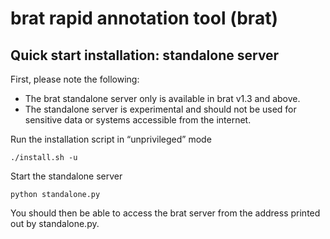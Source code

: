 # brat rapid annotation tool (brat) #

## Quick start installation: standalone server ##

First, please note the following:

- The brat standalone server only is available in brat v1.3 and above.
- The standalone server is experimental and should not be used for sensitive data or systems accessible from the internet.


Run the installation script in “unprivileged” mode

    ./install.sh -u

Start the standalone server

    python standalone.py


You should then be able to access the brat server from the address printed out by standalone.py.
